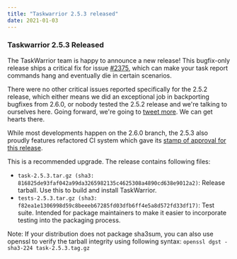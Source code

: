 ```yaml
---
title: "Taskwarrior 2.5.3 released"
date: 2021-01-03
---
```


### Taskwarrior 2.5.3 Released 

The TaskWarrior team is happy to announce a new release! This bugfix-only release ships a critical fix for issue
[#2375](https://github.com/GothenburgBitFactory/taskwarrior/issues/2375), which can make your task report commands hang and eventually die in certain scenarios.

There were no other critical issues reported specifically for the 2.5.2 release, which either means we did an exceptional job in backporting bugfixes from 2.6.0, or nobody tested the 2.5.2 release and we\'re talking to ourselves here.
Going forward, we\'re going to [tweet more](https://twitter.com/taskwarrior). We can get hearts there.

While most developments happen on the 2.6.0 branch, the 2.5.3 also proudly features refactored CI system which gave its [stamp of approval for this release](https://github.com/GothenburgBitFactory/taskwarrior/actions/runs/460332412).

This is a recommended upgrade.
The release contains following files:

- `task-2.5.3.tar.gz (sha3: 816825de93faf042a99da3265982135c4625308a4890cd638e9012a2)`: Release tarball.
  Use this to build and install TaskWarrior.
- `tests-2.5.3.tar.gz (sha3: f82ea1e1306998d59c8beeeb67285fd03dfb6ff4e5a8d572fd33df17)`: Test suite.
  Intended for package maintainers to make it easier to incorporate testing into the packaging process.

Note: If your distribution does not package sha3sum, you can also use openssl to verify the tarball integrity using following syntax: `openssl dgst -sha3-224 task-2.5.3.tag.gz`
